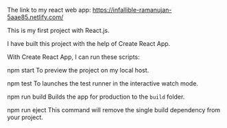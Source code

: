 The link to my react web app:
https://infallible-ramanujan-5aae85.netlify.com/

This is my first project with React.js.

I have built this project with the help of Create React App. 

With Create React App, I can run these scripts:

npm start
To preview the project on my local host.

npm test
To launches the test runner in the interactive watch mode.

npm run build
Builds the app for production to the `build` folder.

npm run eject
This command will remove the single build dependency from your project.
